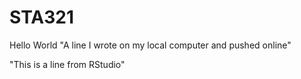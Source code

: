 # STA321
Hello World
"A line I wrote on my local computer and pushed online" 

"This is a line from RStudio"
